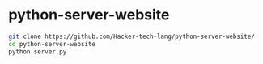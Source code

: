 # python-server-website
```bash
git clone https://github.com/Hacker-tech-lang/python-server-website/
cd python-server-website
python server.py
